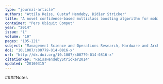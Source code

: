 ```yaml
---
type: "journal-article"
authors: "Attila Reiss, Gustaf Hendeby, Didier Stricker"
title: "A novel confidence-based multiclass boosting algorithm for mobile physical activity monitoring"
container: "Pers Ubiquit Comput"
year: "2014"
issue: "1"
volume: "19"
pages: "105-121"
subject: "Management Science and Operations Research, Hardware and Architecture, Computer Science Applications"
doi: "10.1007/s00779-014-0816-x"
url: "http://dx.doi.org/10.1007/s00779-014-0816-x"
citationkey: "ReissHendebyStricker2014"
updated: "20160315"
---
```


####Notes
